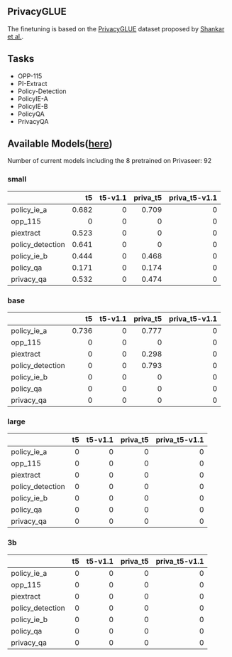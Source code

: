 ## PrivacyGLUE

The finetuning is based on the [PrivacyGLUE](https://github.com/infsys-lab/privacy-glue) dataset proposed by [Shankar et al.](https://www.mdpi.com/2076-3417/13/6/3701).


## Tasks

- OPP-115
- PI-Extract
- Policy-Detection
- PolicyIE-A
- PolicyIE-B
- PolicyQA
- PrivacyQA

## Available Models([here](https://huggingface.co/alzoubi36))


Number of current models including the 8 pretrained on Privaseer: 92

### small


|                   |    t5 |   t5-v1.1 |   priva_t5 |   priva_t5-v1.1 |
|:------------------|------:|----------:|-----------:|----------------:|
| policy\_ie\_a     | 0.682 |         0 |      0.709 |               0 |
| opp\_115          | 0     |         0 |      0     |               0 |
| piextract         | 0.523 |         0 |      0     |               0 |
| policy\_detection | 0.641 |         0 |      0     |               0 |
| policy\_ie\_b     | 0.444 |         0 |      0.468 |               0 |
| policy\_qa        | 0.171 |         0 |      0.174 |               0 |
| privacy\_qa       | 0.532 |         0 |      0.474 |               0 |
 

### base


|                   |    t5 |   t5-v1.1 |   priva_t5 |   priva_t5-v1.1 |
|:------------------|------:|----------:|-----------:|----------------:|
| policy\_ie\_a     | 0.736 |         0 |      0.777 |               0 |
| opp\_115          | 0     |         0 |      0     |               0 |
| piextract         | 0     |         0 |      0.298 |               0 |
| policy\_detection | 0     |         0 |      0.793 |               0 |
| policy\_ie\_b     | 0     |         0 |      0     |               0 |
| policy\_qa        | 0     |         0 |      0     |               0 |
| privacy\_qa       | 0     |         0 |      0     |               0 |
 

### large


|                   |   t5 |   t5-v1.1 |   priva_t5 |   priva_t5-v1.1 |
|:------------------|-----:|----------:|-----------:|----------------:|
| policy\_ie\_a     |    0 |         0 |          0 |               0 |
| opp\_115          |    0 |         0 |          0 |               0 |
| piextract         |    0 |         0 |          0 |               0 |
| policy\_detection |    0 |         0 |          0 |               0 |
| policy\_ie\_b     |    0 |         0 |          0 |               0 |
| policy\_qa        |    0 |         0 |          0 |               0 |
| privacy\_qa       |    0 |         0 |          0 |               0 |
 

### 3b


|                   |   t5 |   t5-v1.1 |   priva_t5 |   priva_t5-v1.1 |
|:------------------|-----:|----------:|-----------:|----------------:|
| policy\_ie\_a     |    0 |         0 |          0 |               0 |
| opp\_115          |    0 |         0 |          0 |               0 |
| piextract         |    0 |         0 |          0 |               0 |
| policy\_detection |    0 |         0 |          0 |               0 |
| policy\_ie\_b     |    0 |         0 |          0 |               0 |
| policy\_qa        |    0 |         0 |          0 |               0 |
| privacy\_qa       |    0 |         0 |          0 |               0 |
 

